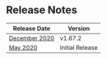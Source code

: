 [title]: # (Release Notes)
[tags]: # (thycotic access control)
[priority]: # (2000)

# Release Notes

|Release Date| Version|
|---|---|
|[December 2020 ](december2020.md)|v1.67.2|
|[May 2020](initialrelease.md)| Initial Release|